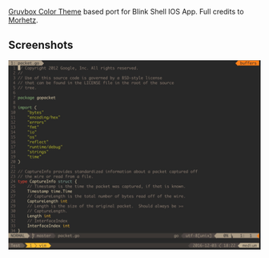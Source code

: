 [Gruvbox Color Theme](https://github.com/morhetz/gruvbox) based
port for Blink Shell IOS App. Full credits to [Morhetz](https://github.com/morhetz).

Screenshots
------------
![Gruvbox Theme](/images/screenshot-01.jpeg)

